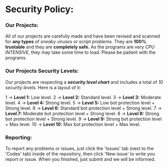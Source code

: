# Security Policy:

### Our Projects:
All of our projects are carefully made and have been revised and scanned for **any types** of *sneaky viruses or script problems.* They are **100% trustable** and they are **completely safe.** As the programs are very *CPU INTENSIVE*, they may take some time to load. Please be patient with the programs.

### Our Projects Security Levels:
Our projects are respecting a ***security level chart*** and includes a total of *10 security levels.* Here is a layout of it:

1 -> **Level 1:** Low level.
2 -> **Level 2:** Standard level.
3 -> **Level 3:** Moderate level.
4 -> **Level 4:** Strong level.
5 -> **Level 5:** Low bot protection level + Strong level.
6 -> **Level 6:** Standard bot protection level + Strong level.
7 -> **Level 7:** Moderate bot protection level + Strong level.
8 -> **Level 8:** Strong bot protection level + Strong level.
9 -> **Level 9:** Strong bot protection level + Max level.
10 -> **Level 10:** Max bot protection level + Max level.

### Reporting: 
To report any problems or issues, just click the 'Issues' tab (next to the 'Codes' tab) inside of the repository, then click 'New issue' to write you report or issue. When you finished, just submit and we will be informed.
